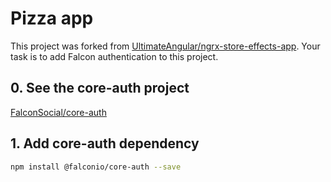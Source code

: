 # Pizza app

This project was forked from [UltimateAngular/ngrx-store-effects-app](https://github.com/UltimateAngular/ngrx-store-effects-app). Your task is to add Falcon authentication to this project.

## 0. See the core-auth project
[FalconSocial/core-auth](https://github.com/FalconSocial/core-auth)

## 1. Add core-auth dependency
```sh
npm install @falconio/core-auth --save
```
